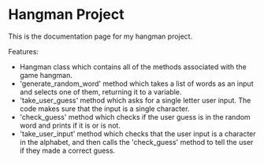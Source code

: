 # Hangman Project

This is the documentation page for my hangman project.

Features:
- Hangman class which contains all of the methods associated with the game hangman.
- 'generate_random_word' method which takes a list of words as an input and selects one of them, returning it to a variable.
- 'take_user_guess' method which asks for a single letter user input. The code makes sure that the input is a single character.
- 'check_guess' method which checks if the user guess is in the random word and prints if it is or is not.
- 'take_user_input' method which checks that the user input is a character in the alphabet, and then calls the 'check_guess' method to tell the user if they made a correct guess.


